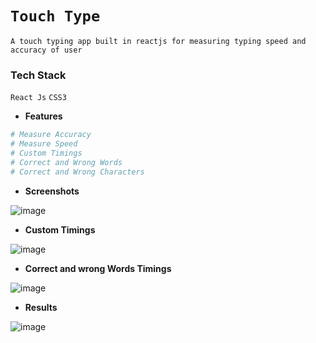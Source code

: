 # `Touch Type`
``` A touch typing app built in reactjs for measuring typing speed and accuracy of user ```

### **Tech Stack**
`React Js`
`CSS3`

- **Features** 
 ```sh
# Measure Accuracy
# Measure Speed
# Custom Timings
# Correct and Wrong Words
# Correct and Wrong Characters
 ```

- **Screenshots** 

![image](https://github.com/Digvijay78/change/assets/110631494/146b3bf6-638c-4d05-abb2-75d70b7a9b6d)

- **Custom Timings** 

![image](https://github.com/Digvijay78/change/assets/110631494/e768e0d5-18d9-4e12-a0e7-282fe9b737e3)

- **Correct and wrong Words Timings** 

![image](https://github.com/Digvijay78/change/assets/110631494/e344bdaa-1248-4cc0-8178-52b7b9285cfa)

- **Results**

![image](https://github.com/Digvijay78/change/assets/110631494/103b4373-13de-42c6-a003-b459668a6a24)
